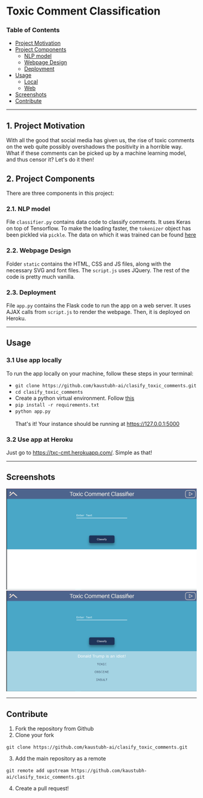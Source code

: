 
# Toxic Comment Classification

### Table of Contents

- [Project Motivation](#motivation)
- [Project Components](#components)
  - [NLP model](#etl_pipeline)
  - [Webpage Design](#ml_pipeline)
  - [Deployment](#flask)
- [Usage](#usage)
  - [Local](#local)
  - [Web](#web)
- [Screenshots](#screenshots) 
- [Contribute](#contribute)

***

<a id='motivation'></a>

## 1. Project Motivation

With all the good that social media has given us, the rise of toxic comments on the web quite possibly overshadows the positivity in a horrible way. What if these comments can be picked up by a machine learning model, and thus censor it? Let's do it then!

<a id='components'></a>

## 2. Project Components

There are three components in this project:

<a id='etl_pipeline'></a>

### 2.1. NLP model

File `classifier.py` contains data code to classify comments. It uses Keras on top of Tensorflow. To make the loading faster, the `tokenizer` object has been pickled via `pickle`. The data on which it was trained can be found [here](https://www.kaggle.com/c/jigsaw-toxic-comment-classification-challenge/data)

<a id='ml_pipeline'></a>

### 2.2. Webpage Design

Folder  `static` contains the HTML, CSS and JS files, along with the necessary SVG and font files. The `script.js` uses JQuery. The rest of the code is pretty much vanilla. 

### 2.3. Deployment

File `app.py` contains the Flask code to run the app on a web server. It uses AJAX calls from `script.js` to render the webpage. Then, it is deployed on Heroku.

***

<a name="usage"/>

## Usage

<a id='local'></a>

### 3.1 Use app locally

To run the app locally on your machine, follow these steps in your terminal:
* `git clone https://github.com/kaustubh-ai/clasify_toxic_comments.git`
* `cd clasify_toxic_comments`
* Create a python virtual environment. Follow [this](https://packaging.python.org/guides/installing-using-pip-and-virtual-environments/)
* `pip install -r requirements.txt`
* `python app.py`
<br><br>
That's it! Your instance should be running at https://127.0.0.1:5000

### 3.2 Use app at Heroku

Just go to https://txc-cmt.herokuapp.com/. Simple as that!

***

<a name="screenshots"/>

## Screenshots

![home_page.png](Screenshots/home_page.png)
![classified](Screenshots/classified.png)

***

<a name="contribute"/>

## Contribute
1.  Fork the repository from Github
2.  Clone your fork

`git clone https://github.com/kaustubh-ai/clasify_toxic_comments.git`

3.  Add the main repository as a remote

```git remote add upstream https://github.com/kaustubh-ai/clasify_toxic_comments.git```

4.  Create a pull request!
